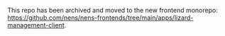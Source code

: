 This repo has been archived and moved to the new frontend monorepo: https://github.com/nens/nens-frontends/tree/main/apps/lizard-management-client.
